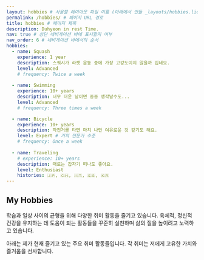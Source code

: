 ```yaml
---
layout: hobbies # 사용할 레이아웃 파일 이름 (아래에서 만들 _layouts/hobbies.liquid)
permalink: /hobbies/ # 페이지 URL 경로
title: hobbies # 페이지 제목
description: Duhyeon in rest Time.
nav: true # 상단 네비게이션 바에 표시할지 여부
nav_order: 6 # 네비게이션 바에서의 순서
hobbies:
  - name: Squash
    experience: 1 year
    description: 스쿼시가 라켓 운동 중에 가장 고강도이지 않을까 십네요.
    level: Advanced
    # frequency: Twice a week
    
  - name: Swimming
    experience: 10+ years
    description: 너무 더운 날이면 종종 생각날수도...
    level: Advanced
    # frequency: Three times a week

  - name: Bicycle
    experience: 10+ years
    description: 자전거를 타면 마치 나만 여유로운 것 같기도 해요.
    level: Expert # 거의 전문가 수준
    # frequency: Once a week
    
  - name: Traveling
    # experience: 10+ years
    description: 때로는 갑자기 떠나도 좋아요.
    level: Enthusiast
    histories: 🇯🇵, 🇨🇭, 🇮🇹, 🇪🇸, 🇰🇷
---
```


## My Hobbies

학습과 일상 사이의 균형을 위해 다양한 취미 활동을 즐기고 있습니다. 육체적, 정신적 건강을 유지하는 데 도움이 되는 활동들을 꾸준히 실천하며 삶의 질을 높이려고 노력하고 있습니다.

아래는 제가 현재 즐기고 있는 주요 취미 활동들입니다. 각 취미는 저에게 고유한 가치와 즐거움을 선사합니다.
